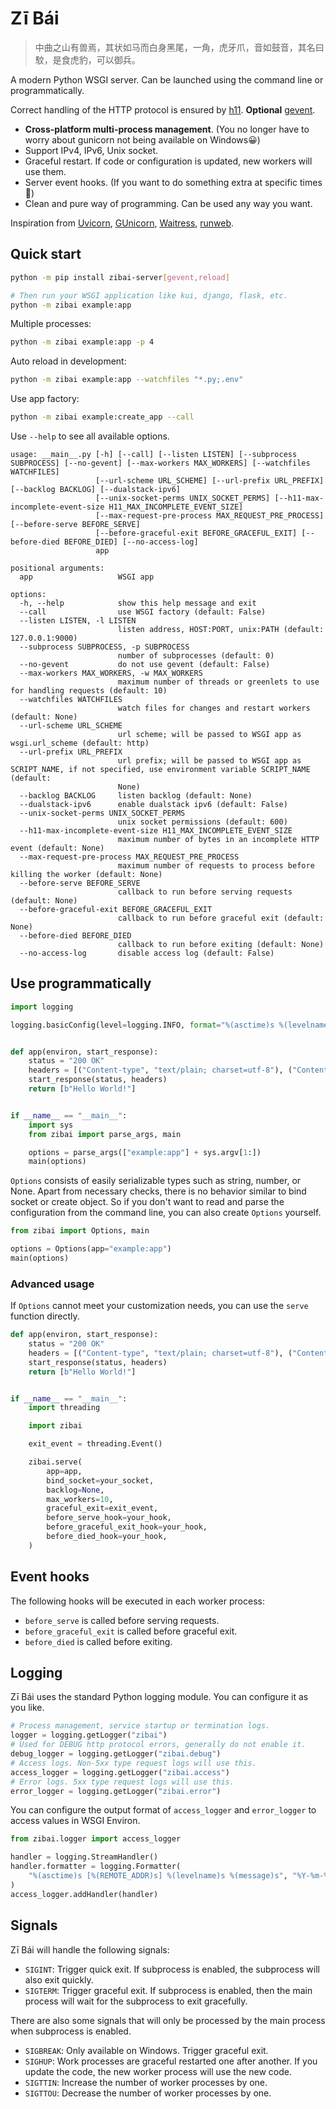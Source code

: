 # Zī Bái

> 中曲之山有兽焉，其状如马而白身黑尾，一角，虎牙爪，音如鼓音，其名曰駮，是食虎豹，可以御兵。

A modern Python WSGI server. Can be launched using the command line or programmatically.

Correct handling of the HTTP protocol is ensured by [h11](https://github.com/python-hyper/h11). **Optional** [gevent](https://github.com/gevent/gevent).

- **Cross-platform multi-process management**. (You no longer have to worry about gunicorn not being available on Windows😀)
- Support IPv4, IPv6, Unix socket.
- Graceful restart. If code or configuration is updated, new workers will use them.
- Server event hooks. (If you want to do something extra at specific times 🙂)
- Clean and pure way of programming. Can be used any way you want.

Inspiration from [Uvicorn](https://github.com/encode/uvicorn), [GUnicorn](https://github.com/benoitc/gunicorn), [Waitress](https://github.com/Pylons/waitress), [runweb](https://github.com/abersheeran/runweb).

## Quick start

```bash
python -m pip install zibai-server[gevent,reload]

# Then run your WSGI application like kui, django, flask, etc.
python -m zibai example:app
```

Multiple processes:

```bash
python -m zibai example:app -p 4
```

Auto reload in development:

```bash
python -m zibai example:app --watchfiles "*.py;.env"
```

Use app factory:

```bash
python -m zibai example:create_app --call
```

Use `--help` to see all available options.

```
usage: __main__.py [-h] [--call] [--listen LISTEN] [--subprocess SUBPROCESS] [--no-gevent] [--max-workers MAX_WORKERS] [--watchfiles WATCHFILES]
                   [--url-scheme URL_SCHEME] [--url-prefix URL_PREFIX] [--backlog BACKLOG] [--dualstack-ipv6]
                   [--unix-socket-perms UNIX_SOCKET_PERMS] [--h11-max-incomplete-event-size H11_MAX_INCOMPLETE_EVENT_SIZE]
                   [--max-request-pre-process MAX_REQUEST_PRE_PROCESS] [--before-serve BEFORE_SERVE]
                   [--before-graceful-exit BEFORE_GRACEFUL_EXIT] [--before-died BEFORE_DIED] [--no-access-log]
                   app

positional arguments:
  app                   WSGI app

options:
  -h, --help            show this help message and exit
  --call                use WSGI factory (default: False)
  --listen LISTEN, -l LISTEN
                        listen address, HOST:PORT, unix:PATH (default: 127.0.0.1:9000)
  --subprocess SUBPROCESS, -p SUBPROCESS
                        number of subprocesses (default: 0)
  --no-gevent           do not use gevent (default: False)
  --max-workers MAX_WORKERS, -w MAX_WORKERS
                        maximum number of threads or greenlets to use for handling requests (default: 10)
  --watchfiles WATCHFILES
                        watch files for changes and restart workers (default: None)
  --url-scheme URL_SCHEME
                        url scheme; will be passed to WSGI app as wsgi.url_scheme (default: http)
  --url-prefix URL_PREFIX
                        url prefix; will be passed to WSGI app as SCRIPT_NAME, if not specified, use environment variable SCRIPT_NAME (default:
                        None)
  --backlog BACKLOG     listen backlog (default: None)
  --dualstack-ipv6      enable dualstack ipv6 (default: False)
  --unix-socket-perms UNIX_SOCKET_PERMS
                        unix socket permissions (default: 600)
  --h11-max-incomplete-event-size H11_MAX_INCOMPLETE_EVENT_SIZE
                        maximum number of bytes in an incomplete HTTP event (default: None)
  --max-request-pre-process MAX_REQUEST_PRE_PROCESS
                        maximum number of requests to process before killing the worker (default: None)
  --before-serve BEFORE_SERVE
                        callback to run before serving requests (default: None)
  --before-graceful-exit BEFORE_GRACEFUL_EXIT
                        callback to run before graceful exit (default: None)
  --before-died BEFORE_DIED
                        callback to run before exiting (default: None)
  --no-access-log       disable access log (default: False)
```

## Use programmatically

```python
import logging

logging.basicConfig(level=logging.INFO, format="%(asctime)s %(levelname)s %(message)s")


def app(environ, start_response):
    status = "200 OK"
    headers = [("Content-type", "text/plain; charset=utf-8"), ("Content-Length", "12")]
    start_response(status, headers)
    return [b"Hello World!"]


if __name__ == "__main__":
    import sys
    from zibai import parse_args, main

    options = parse_args(["example:app"] + sys.argv[1:])
    main(options)
```

`Options` consists of easily serializable types such as string, number, or None. Apart from necessary checks, there is no behavior similar to bind socket or create object. So if you don't want to read and parse the configuration from the command line, you can also create `Options` yourself.

```python
from zibai import Options, main

options = Options(app="example:app")
main(options)
```

### Advanced usage

If `Options` cannot meet your customization needs, you can use the `serve` function directly.

```python
def app(environ, start_response):
    status = "200 OK"
    headers = [("Content-type", "text/plain; charset=utf-8"), ("Content-Length", "12")]
    start_response(status, headers)
    return [b"Hello World!"]


if __name__ == "__main__":
    import threading

    import zibai

    exit_event = threading.Event()

    zibai.serve(
        app=app,
        bind_socket=your_socket,
        backlog=None,
        max_workers=10,
        graceful_exit=exit_event,
        before_serve_hook=your_hook,
        before_graceful_exit_hook=your_hook,
        before_died_hook=your_hook,
    )
```

## Event hooks

The following hooks will be executed in each worker process:

- `before_serve` is called before serving requests.
- `before_graceful_exit` is called before graceful exit.
- `before_died` is called before exiting.

## Logging

Zī Bái uses the standard Python logging module. You can configure it as you like.

```python
# Process management, service startup or termination logs.
logger = logging.getLogger("zibai")
# Used for DEBUG http protocol errors, generally do not enable it.
debug_logger = logging.getLogger("zibai.debug")
# Access logs. Non-5xx type request logs will use this.
access_logger = logging.getLogger("zibai.access")
# Error logs. 5xx type request logs will use this.
error_logger = logging.getLogger("zibai.error")
```

You can configure the output format of `access_logger` and `error_logger` to access values in WSGI Environ.

```python
from zibai.logger import access_logger

handler = logging.StreamHandler()
handler.formatter = logging.Formatter(
    "%(asctime)s [%(REMOTE_ADDR)s] %(levelname)s %(message)s", "%Y-%m-%d %H:%M:%S"
)
access_logger.addHandler(handler)
```

## Signals

Zī Bái will handle the following signals:

- `SIGINT`: Trigger quick exit. If subprocess is enabled, the subprocess will also exit quickly.
- `SIGTERM`: Trigger graceful exit. If subprocess is enabled, then the main process will wait for the subprocess to exit gracefully.

There are also some signals that will only be processed by the main process when subprocess is enabled.

- `SIGBREAK`: Only available on Windows. Trigger graceful exit.
- `SIGHUP`: Work processes are graceful restarted one after another. If you update the code, the new worker process will use the new code.
- `SIGTTIN`: Increase the number of worker processes by one.
- `SIGTTOU`: Decrease the number of worker processes by one.

